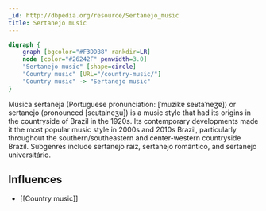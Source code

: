 ```yaml
---
_id: http://dbpedia.org/resource/Sertanejo_music
title: Sertanejo music
---
```


```dot
digraph {
	graph [bgcolor="#F3DDB8" rankdir=LR]
	node [color="#26242F" penwidth=3.0]
	"Sertanejo music" [shape=circle]
	"Country music" [URL="/country-music/"]
	"Country music" -> "Sertanejo music"
}
```

Música sertaneja (Portuguese pronunciation: [ˈmuzikɐ seʁtaˈneʒɐ]) or sertanejo (pronounced [seʁtaˈneʒu]) is a music style that had its origins in the countryside of Brazil in the 1920s. Its contemporary developments made it the most popular music style in 2000s and 2010s Brazil, particularly throughout the southern/southeastern and center-western countryside Brazil. Subgenres include sertanejo raiz, sertanejo romântico, and sertanejo universitário.

## Influences
- [[Country music]]
